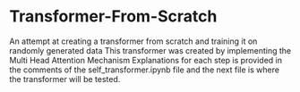 # Transformer-From-Scratch
An attempt at creating a transformer from scratch and training it on randomly generated data
This transformer was created by implementing the Multi Head Attention Mechanism 
Explanations for each step is provided in the comments of the self_transformer.ipynb file and the next file is where the transformer will be tested.
